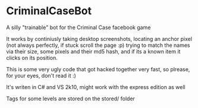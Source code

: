 CriminalCaseBot
===============

A silly "trainable" bot for the Criminal Case facebook game


It works by continiusly taking desktop screenshots, locating an anchor pixel (not always perfectly, 
if stuck scroll the page :p) trying to match the names via their size, some pixels and their md5 hash,
and if its a known item it clicks on its position.


This is some very ugly code that got hacked together very fast, so plrease, for your eyes, don't read it :)

It's writen in C# and VS 2k10, might work with the express edition as well

Tags for some levels are stored on the stored/ folder

